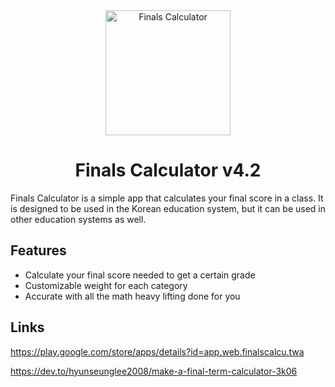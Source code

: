 <div align="center">
<img src="https://finalscalcu.web.app/icon.png" width="200" height="200" alt="Finals Calculator" />
<h1>Finals Calculator v4.2</h1>
</div>

Finals Calculator is a simple app that calculates your final score in a class. It is designed to be used in the Korean education system, but it can be used in other education systems as well.

## Features

- Calculate your final score needed to get a certain grade
- Customizable weight for each category
- Accurate with all the math heavy lifting done for you

## Links

https://play.google.com/store/apps/details?id=app.web.finalscalcu.twa

https://dev.to/hyunseunglee2008/make-a-final-term-calculator-3k06
